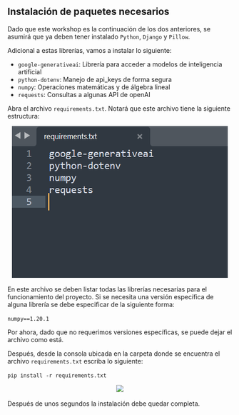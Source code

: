 ## Instalación de paquetes necesarios

Dado que este workshop es la continuación de los dos anteriores, se asumirá que ya deben tener instalado ``Python``, ``Django`` y ``Pillow``.

Adicional a estas librerías, vamos a instalar lo siguiente:

- ``google-generativeai``: Librería para acceder a modelos de inteligencia artificial
-  ``python-dotenv``: Manejo de api_keys de forma segura
-  ``numpy``: Operaciones matemáticas y de álgebra lineal
-  ``requests``: Consultas a algunas API de openAI

Abra el archivo ``requirements.txt``. Notará que este archivo tiene la siguiente estructura:

 <div align="center">
  <a>
    <img src="imgs/install.png">
  </a>
  </div>

En este archivo se deben listar todas las librerías necesarias para el funcionamiento del proyecto. Si se necesita una versión específica de alguna librería se debe especificar de la siguiente forma:

``numpy==1.20.1``

Por ahora, dado que no requerimos versiones específicas, se puede dejar el archivo como está.

Después, desde la consola ubicada en la carpeta donde se encuentra el archivo ``requirements.txt`` escriba lo siguiente:

``pip install -r requirements.txt``

 <div align="center">
  <a>
    <img src="imgs/install2.png">
  </a>
  </div>

Después de unos segundos la instalación debe quedar completa.
